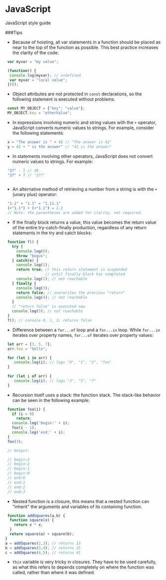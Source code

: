 # JavaScript
JavaScript style guide


###Tips

- Because of hoisting, all var statements in a function should be placed as near to the top of the function as possible. This best practice increases the clarity of the code.
 
 ``` js
  var myvar = "my value";
 
  (function() {
   console.log(myvar); // undefined
   var myvar = "local value";
  })();
 ```

- Object attributes are not protected in `const` declarations, so the following statement is executed without problems.
 
 ``` js
  const MY_OBJECT = {"key": "value"};
  MY_OBJECT.key = "otherValue";
 ```

- In expressions involving numeric and string values with the `+` operator, JavaScript converts numeric values to strings. For example, consider the following statements:
 
 ``` js
  x = "The answer is " + 42 // "The answer is 42"
  y = 42 + " is the answer" // "42 is the answer"
 ```

- In statements involving other operators, JavaScript does not convert numeric values to strings. For example:

 ``` js
  "37" - 7 // 30
  "37" + 7 // "377"
  
 ```

- An alternative method of retrieving a number from a string is with the `+` (unary plus) operator:

 ``` js
  "1.1" + "1.1" = "1.11.1"
  (+"1.1") + (+"1.1") = 2.2   
  // Note: the parentheses are added for clarity, not required.
 ```

- If the finally block returns a value, this value becomes the return value of the entire try-catch-finally production, regardless of any return statements in the try and catch blocks:

 ``` js
  function f() {
    try {
      console.log(0);
      throw "bogus";
    } catch(e) {
      console.log(1);
      return true; // this return statement is suspended
                   // until finally block has completed
      console.log(2); // not reachable
    } finally {
      console.log(3);
      return false; // overwrites the previous "return"
      console.log(4); // not reachable
    }
    // "return false" is executed now  
    console.log(5); // not reachable
  }
  f(); // console 0, 1, 3; returns false
 ```

- Difference between a `for...of` loop and a `for...in` loop. While `for...in` iterates over property names, `for...of` iterates over property values:

 ``` js
  let arr = [3, 5, 7];
  arr.foo = "hello";

  for (let i in arr) {
     console.log(i); // logs "0", "1", "2", "foo"
  }
  
  for (let i of arr) {
     console.log(i); // logs "3", "5", "7"
  }
 ```
- Recursion itself uses a stack: the function stack. The stack-like behavior can be seen in the following example:
 ``` js
  function foo(i) {
    if (i < 0)
      return;
    console.log('begin:' + i);
    foo(i - 1);
    console.log('end:' + i);
  }
  foo(3);

  // Output:

  // begin:3
  // begin:2
  // begin:1
  // begin:0
  // end:0
  // end:1
  // end:2
  // end:3
 ```
- Nested function is a closure, this means that a nested function can "inherit" the arguments and variables of its containing function.
 
 ``` js
  function addSquares(a,b) {
   function square(x) {
     return x * x;
   }
   return square(a) + square(b);
 }
 a = addSquares(2,3); // returns 13
 b = addSquares(3,4); // returns 25
 c = addSquares(4,5); // returns 41
 ```
- `this` variable is very tricky in closures. They have to be used carefully, as what this refers to depends completely on where the function was called, rather than where it was defined.
